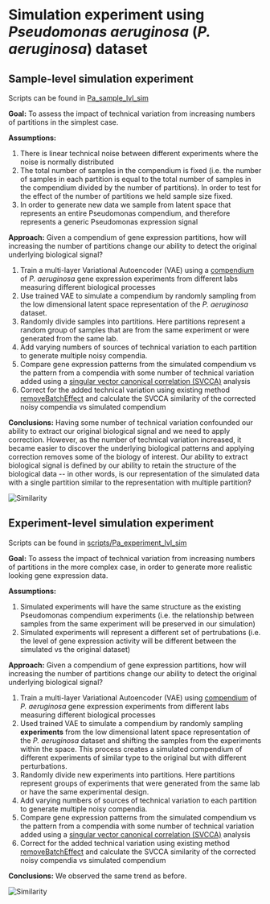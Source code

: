 # Simulation experiment using *Pseudomonas aeruginosa* (*P. aeruginosa*) dataset 

## Sample-level simulation experiment 
Scripts can be found in [Pa_sample_lvl_sim](https://github.com/greenelab/simulate-expression-compendia/tree/master/Pseudomonas_analysis/Pa_sample_lvl_sim)  

**Goal:** 
To assess the impact of technical variation from increasing numbers of partitions in the simplest case.

**Assumptions:**
1. There is linear technical noise between different experiments where the noise is normally distributed
2. The total number of samples in the compendium is fixed (i.e. the number of samples in each partition is equal to the total number of samples in the compendium divided by the number of partitions).  In order to test for the effect of the number of partitions we held sample size fixed.  
3. In order to generate new data we sample from latent space that represents an entire Pseudomonas compendium, and therefore represents a generic Pseudomonas expression signal

**Approach:**
Given a compendium of gene expression partitions, how will increasing the number of partitions change our ability to detect the original underlying biological signal?

1. Train a multi-layer Variational Autoencoder (VAE) using a [compendium](https://msystems.asm.org/content/1/1/e00025-15) of *P. aeruginosa* gene expression experiments from different labs measuring different biological processes
2. Use trained VAE to simulate a compendium by randomly sampling from the low dimensional latent space representation of the *P. aeruginosa* dataset.  
3. Randomly divide samples into partitions.  Here partitions represent a random group of samples that are from the same experiment or were generated from the same lab.
4. Add varying numbers of sources of technical variation to each partition to generate multiple noisy compendia.
5. Compare gene expression patterns from the simulated compendium vs the pattern from a compendia with some number of technical variation added using a [singular vector canonical correlation (SVCCA)](https://arxiv.org/abs/1706.05806) analysis
6. Correct for the added technical variation using existing method [removeBatchEffect](https://rdrr.io/bioc/limma/man/removeBatchEffect.html) and calculate the SVCCA similarity of the corrected noisy compendia vs simulated compendium

**Conclusions:**
Having some number of technical variation confounded our ability to extract our original biological signal and we need to apply correction.  However, as the number of technical variation increased, it became easier to discover the underlying biological patterns and applying correction removes some of the biology of interest.  Our ability to extract biological signal is defined by our ability to retain the structure of the biological data -- in other words, is our representation of the simulated data with a single partition similar to the representation with multiple partition?  

![Similarity](https://raw.github.com/greenelab/simulate-expression-compendia/blob/master/results/Pa_sample_lvl_sim_svcca.svg?sanitize=true)


## Experiment-level simulation experiment 
Scripts can be found in [scripts/Pa_experiment_lvl_sim](https://github.com/greenelab/simulate-expression-compendia/tree/master/Pseudomonas_analysis/Pa_experiment_lvl_sim)  

**Goal:** 
To assess the impact of technical variation from increasing numbers of partitions in the more complex case, in order to generate more realistic looking gene expression data.

**Assumptions:**
1. Simulated experiments will have the same structure as the existing Pseudomonas compendium experiments (i.e. the relationship between samples from the same experiment will be preserved in our simulation)
2. Simulated experiments will represent a different set of pertrubations (i.e. the level of gene expression activity will be different between the simulated vs the original dataset)

**Approach:**
Given a compendium of gene expression partitions, how will increasing the number of partitions change our ability to detect the original underlying biological signal?

1. Train a multi-layer Variational Autoencoder (VAE) using [compendium](https://msystems.asm.org/content/1/1/e00025-15) of *P. aeruginosa* gene expression experiments from different labs measuring different biological processes
2. Used trained VAE to simulate a compendium by randomly sampling **experiments** from the low dimensional latent space representation of the *P. aeruginosa* dataset and shifting the samples from the experiments within the space.  This process creates a simulated compendium of different experiments of similar type to the original but with different perturbations.
3. Randomly divide new experiments into partitions.  Here partitions represent groups of experiments that were generated from the same lab or have the same experimental design.
4. Add varying numbers of sources of technical variation to each partition to generate multiple noisy compendia.
5. Compare gene expression patterns from the simulated compendium vs the pattern from a compendia with some number of technical variation added using a [singular vector canonical correlation (SVCCA)](https://arxiv.org/abs/1706.05806) analysis
6. Correct for the added technical variation using existing method [removeBatchEffect](https://rdrr.io/bioc/limma/man/removeBatchEffect.html) and calculate the SVCCA similarity of the corrected noisy compendia vs simulated compendium

**Conclusions:**
We observed the same trend as before.  

![Similarity](https://raw.github.com/greenelab/simulate-expression-compendia/blob/master/results/Pa_experiment_lvl_sim_svcca.svg?sanitize=true)